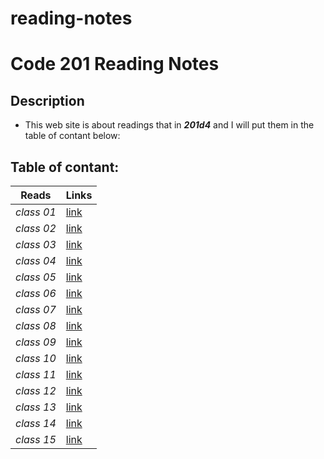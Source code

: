 # reading-notes
# Code 201 Reading Notes
## Description
- This web site is about readings that in ***201d4*** and I will put them in the table of contant below:
## Table of contant:
**Reads**  | **Links**
  -------------  | -------------
  *class 01* | [link](https://hussein66253.github.io/reading-notes/class01)
  *class 02*   | [link](https://hussein66253.github.io/reading-notes/calss-02)
  *class 03* | [link](https://hussein66253.github.io/reading-notes/class-03)
  *class 04*   | [link](https://hussein66253.github.io/reading-notes/class-04)
  *class 05* | [link](https://hussein66253.github.io/reading-notes/class-05)
  *class 06*   | [link](https://hussein66253.github.io/reading-notes/class-06)
  *class 07* | [link](https://hussein66253.github.io/reading-notes/class-07)
  *class 08*   | [link](https://hussein66253.github.io/reading-notes/class-08)
  *class 09* | [link](https://hussein66253.github.io/reading-notes/class-09)
  *class 10*   | [link](https://hussein66253.github.io/reading-notes/class-10)
  *class 11* | [link]()
  *class 12*   | [link]()
  *class 13* | [link]()
  *class 14*   | [link]()
  *class 15* | [link]()
